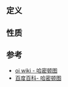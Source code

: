## 定义

## 性质

## 参考

- [oi wiki - 哈密顿图](https://oi-wiki.org/graph/hamilton/)
- [百度百科- 哈密顿图](https://baike.baidu.com/item/%E5%93%88%E5%AF%86%E9%A1%BF%E5%9B%BE/2587317)
